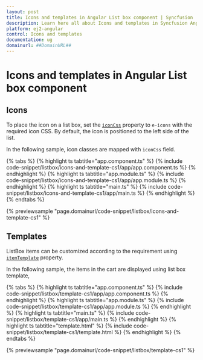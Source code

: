 ```yaml
---
layout: post
title: Icons and templates in Angular List box component | Syncfusion
description: Learn here all about Icons and templates in Syncfusion Angular List box component of Syncfusion Essential JS 2 and more.
platform: ej2-angular
control: Icons and templates 
documentation: ug
domainurl: ##DomainURL##
---
```


# Icons and templates in Angular List box component

## Icons

To place the icon on a list box, set the [`iconCss`](https://ej2.syncfusion.com/angular/documentation/api/list-box/fieldSettingsModel/#iconcss) property to `e-icons` with the required icon CSS. By default, the icon is positioned to the left side of the list.

In the following sample, icon classes are mapped with `iconCss` field.

{% tabs %}
{% highlight ts tabtitle="app.component.ts" %}
{% include code-snippet/listbox/icons-and-template-cs1/app/app.component.ts %}
{% endhighlight %}
{% highlight ts tabtitle="app.module.ts" %}
{% include code-snippet/listbox/icons-and-template-cs1/app/app.module.ts %}
{% endhighlight %}
{% highlight ts tabtitle="main.ts" %}
{% include code-snippet/listbox/icons-and-template-cs1/app/main.ts %}
{% endhighlight %}
{% endtabs %}
  
{% previewsample "page.domainurl/code-snippet/listbox/icons-and-template-cs1" %}

## Templates

ListBox items can be customized according to the requirement using [`itemTemplate`](https://ej2.syncfusion.com/angular/documentation/api/list-box/#itemtemplate) property.

In the following sample, the items in the cart are displayed using list box template,

{% tabs %}
{% highlight ts tabtitle="app.component.ts" %}
{% include code-snippet/listbox/template-cs1/app/app.component.ts %}
{% endhighlight %}
{% highlight ts tabtitle="app.module.ts" %}
{% include code-snippet/listbox/template-cs1/app/app.module.ts %}
{% endhighlight %}
{% highlight ts tabtitle="main.ts" %}
{% include code-snippet/listbox/template-cs1/app/main.ts %}
{% endhighlight %}
{% highlight ts tabtitle="template.html" %}
{% include code-snippet/listbox/template-cs1/template.html %}
{% endhighlight %}
{% endtabs %}
  
{% previewsample "page.domainurl/code-snippet/listbox/template-cs1" %}